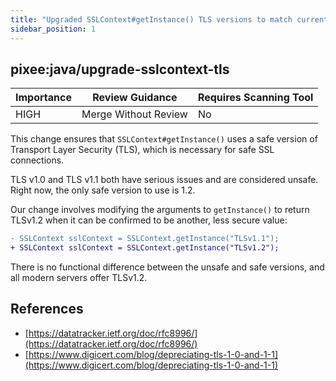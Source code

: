 ```yaml
---
title: "Upgraded SSLContext#getInstance() TLS versions to match current best practices"
sidebar_position: 1
---
```


## pixee:java/upgrade-sslcontext-tls

| Importance | Review Guidance      | Requires Scanning Tool |
| ---------- | -------------------- | ---------------------- |
| HIGH       | Merge Without Review | No                     |

This change ensures that `SSLContext#getInstance()` uses a safe version of Transport Layer Security (TLS), which is necessary for safe SSL connections.

TLS v1.0 and TLS v1.1 both have serious issues and are considered unsafe. Right now, the only safe version to use is 1.2.

Our change involves modifying the arguments to `getInstance()` to return TLSv1.2 when it can be confirmed to be another, less secure value:

```diff
- SSLContext sslContext = SSLContext.getInstance("TLSv1.1");
+ SSLContext sslContext = SSLContext.getInstance("TLSv1.2");
```

There is no functional difference between the unsafe and safe versions, and all modern servers offer TLSv1.2.

## References

- [https://datatracker.ietf.org/doc/rfc8996/](https://datatracker.ietf.org/doc/rfc8996/)
- [https://www.digicert.com/blog/depreciating-tls-1-0-and-1-1](https://www.digicert.com/blog/depreciating-tls-1-0-and-1-1)
